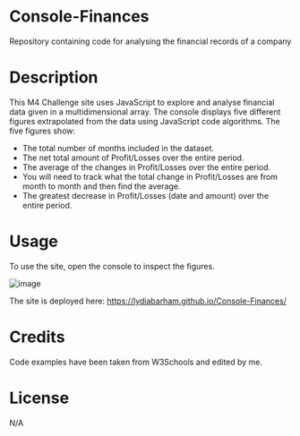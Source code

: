 # Console-Finances
Repository containing code for analysing the financial records of a company

# Description

This M4 Challenge site uses JavaScript to explore and analyse financial data given in a multidimensional array. The console displays five different figures extrapolated from the data using JavaScript code algorithms. The five figures show:
- The total number of months included in the dataset.
- The net total amount of Profit/Losses over the entire period.
- The average of the changes in Profit/Losses over the entire period.
- You will need to track what the total change in Profit/Losses are from month to month and then find the average.
- The greatest decrease in Profit/Losses (date and amount) over the entire period.

# Usage

To use the site, open the console to inspect the figures.

![image](https://github.com/lydiabarham/Console-Finances/assets/147499934/66aaafe0-7ca5-4e53-9858-2cc26e26c490)

The site is deployed here: https://lydiabarham.github.io/Console-Finances/ 

# Credits

Code examples have been taken from W3Schools and edited by me. 

# License

N/A

